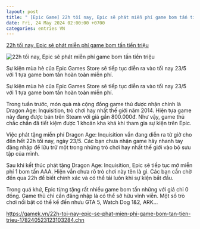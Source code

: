 ```yaml
---
layout: post
title: " [Epic Game] 22h tối nay, Epic sẽ phát miễn phí game bom tấn tiền triệu"
date: Fri, 24 May 2024 02:00:00 +0700
categories: entries VN
---
```

[22h tối nay, Epic sẽ phát miễn phí game bom tấn tiền triệu](https://gamek.vn/22h-toi-nay-epic-se-phat-mien-phi-game-bom-tan-tien-trieu-178240523123103284.chn)

![22h tối nay, Epic sẽ phát miễn phí game bom tấn tiền triệu](https://gamek.mediacdn.vn/zoom/600_315/133514250583805952/2024/5/23/photo-1716442158800-1716442159367471694777-0-36-270-468-crop-17164422039241893891728.png)

Sự kiện mùa hè của Epic Games Store sẽ tiếp tục diễn ra vào tối nay 23/5 với 1 tựa game bom tấn hoàn toàn miễn phí.

Sự kiện mùa hè của Epic Games Store sẽ tiếp tục diễn ra vào tối nay 23/5 với 1 tựa game bom tấn hoàn toàn miễn phí.

Trong tuần trước, món quà mà cộng đồng game thủ được nhận chính là Dragon Age: Inquisition, trò chơi hay nhất thế giới năm 2014. Hiện tựa game này đang được bán trên Steam với giá gần 800.000đ. Như vậy, game thủ chắc chắn đã tiết kiệm được 1 khoản kha khá khi tham gia sự kiện trên Epic.

Việc phát tặng miễn phí Dragon Age: Inquisition vẫn đang diễn ra từ giờ cho đến hết 22h tối nay, ngày 23/5. Các bạn chưa nhận game hãy nhanh tay đăng nhập để lữu trữ một trong những trò chơi hay nhất thế giới vào bộ sưu tập của mình.

Sau khi kết thúc phát tặng Dragon Age: Inquisition, Epic sẽ tiếp tục mở miễn phí 1 bom tấn AAA. Hiện vẫn chưa rõ trò chơi này tên là gì. Các bạn cần chờ đến qua 22h để biết chính xác và có thể tải luôn khi sự kiện bắt đầu.

Trong quá khứ, Epic từng tặng rất nhiều game bom tấn những với giá chỉ 0 đồng. Game thủ chỉ cần đăng nhập là có thể sở hữu vĩnh viễn. Một số trò chơi nối bật có thể kể đến nhưu GTA 5, Watch Dog 1&2, ARK...



https://gamek.vn/22h-toi-nay-epic-se-phat-mien-phi-game-bom-tan-tien-trieu-178240523123103284.chn

